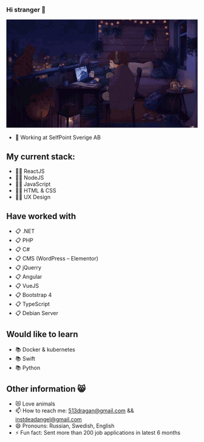 ### Hi stranger 👋
![](tenor.gif)
- 🔭 Working at SelfPoint Sverige AB
## My current stack:
- 👨‍💻 ReactJS
- 👨‍💻 NodeJS
- 👨‍💻 JavaScript
- 👨‍💻 HTML & CSS
- 👨‍🎨 UX Design
## Have worked with
- 📋 .NET
- 📋 PHP
- 📋 C#
- 📋 CMS (WordPress – Elementor)
- 📋 jQuerry
- 📋 Angular
- 📋 VueJS
- 📋 Bootstrap 4
- 📋 TypeScript
- 📋 Debian Server
## Would like to learn
- 📚 Docker & kubernetes
- 📚 Swift
- 📚 Python
## Other information 😸
- 😻 Love animals
- 📫 How to reach me: 513dragan@gmail.com && instdeadangel@gmail.com
- 😄 Pronouns: Russian, Swedish, English
- ⚡ Fun fact: Sent more than 200 job applications in latest 6 months

